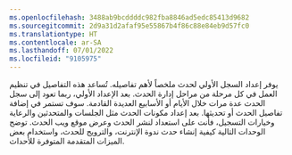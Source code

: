 ```yaml
---
ms.openlocfilehash: 3488ab9bcddddc982fba8846ad5edc85413d9682
ms.sourcegitcommit: 2d9a31d2afaf95e55867b4f86c88e84eb9d57fc0
ms.translationtype: HT
ms.contentlocale: ar-SA
ms.lasthandoff: 07/01/2022
ms.locfileid: "9105975"
---
```

يوفر إعداد السجل الأولي لحدث ملخصاً لأهم تفاصيله. تُساعد هذه التفاصيل في تنظيم العمل في كل مرحلة من مراحل إدارة الحدث. بعد الإعداد الأولي، ربما تعود إلى سجل الحدث عدة مرات خلال الأيام أو الأسابيع العديدة القادمة. سوف تستمر في إضافة تفاصيل الحدث أو تحديثها. بعد إعداد مكونات الحدث مثل الجلسات والمتحدثين والرعاية وخيارات التسجيل، فأنت على استعداد لنشر الحدث وعرض موقع ويب الحدث. توضح الوحدات التالية كيفية إنشاء حدث ندوة الإنترنت، والترويج للحدث، واستخدام بعض الميزات المتقدمة المتوفرة للأحداث.
